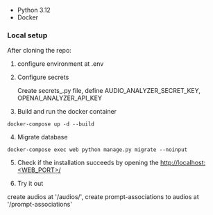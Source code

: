 
- Python 3.12
- Docker  

### Local setup

After cloning the repo:

1. configure environment at .env

2. Configure secrets

   Create secrets_.py file, 
   define AUDIO_ANALYZER_SECRET_KEY, OPENAI_ANALYZER_API_KEY

3. Build and run the docker container

```
docker-compose up -d --build    
```

4. Migrate database

```
docker-compose exec web python manage.py migrate --noinput
```

5. Check if the installation succeeds by opening the [http://localhost:<WEB_PORT>/]() 

6. Try it out

create audios at '/audios/', create prompt-associations to audios at '/prompt-associations'


